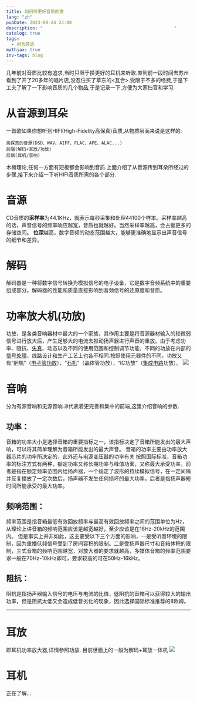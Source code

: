 ```yaml
---
title: 如何听更好音质的歌
lang: "zh"
pubDate: 2023-08-24 23:08
description: "                                                  "
catalog: true
tags:
  - 闲言碎语
mathjax: true
inv-tags: blog
---
```


几年前对音质比较有追求,当时只限于换更好的耳机来听歌.直到前一段时间去苏州看到了开了20多年的唱片店,没忍住买了草东的<瓦合>.受限于不多的经费,于是下工夫了解了一下影响音质的几个物品,于是记录一下,方便为大家扫盲和学习.

# 从音源到耳朵
一首歌如果你想听到HIFI(High-Fidelity高保真)音质,从物质层面来说是这样的:
```
高保真的音源(DSD、WAV、AIFF、FLAC、APE、ALAC...)
前端(解码+耳放/功放)
后端(耳机/音响)
```
木桶理论,任何一方面有短板都会影响到音质.上面介绍了从音源传到耳朵所经过的步骤,接下来介绍一下听HIFI音质所需的各个部分.
# 音源
CD音质的**采样率**为44.1KHz，就表示每秒采集和处理44100个样本。采样率越高的话，声音信号的频率响应越宽，音质也就越好。当然采样率越高，会占据更多的存储空间。
**位深**越高，数字音频的动态范围越大，能够更准确地显示出声音信号的细节和差异。
# 解码
解码器是一种将数字信号转换为模拟信号的电子设备，它是数字音频系统中的重要组成部分。解码器的性能和质量直接影响到音频信号的还原度和音质。
# 功率放大机(功放)
功放，是各类音响器材中最大的一个家族，其作用主要是将音源器材输入的较微弱信号进行放大后，产生足够大的电流去推动扬声器进行声音的重放。由于考虑功率、阻抗、[失真](https://baike.baidu.com/item/%E5%A4%B1%E7%9C%9F?fromModule=lemma_inlink)、动态以及不同的使用范围和控制调节功能，不同的功放在内部的[信号处理](https://baike.baidu.com/item/%E4%BF%A1%E5%8F%B7%E5%A4%84%E7%90%86?fromModule=lemma_inlink)、线路设计和生产工艺上也各不相同.按照使用元器件的不同，功放又有“胆机”（[电子管功放](https://baike.baidu.com/item/%E7%94%B5%E5%AD%90%E7%AE%A1%E5%8A%9F%E6%94%BE?fromModule=lemma_inlink)），“[石机](https://baike.baidu.com/item/%E7%9F%B3%E6%9C%BA?fromModule=lemma_inlink)”（晶体管功放），“IC功放”（[集成电路](https://baike.baidu.com/item/%E9%9B%86%E6%88%90%E7%94%B5%E8%B7%AF?fromModule=lemma_inlink)功放）。
![](https://r2.asyncx.top/images/202308250021847.png)
# 音响
分为有源音响和无源音响.`源`代表着更完善和集中的前端,这里介绍音响的参数.
## 功率：
音箱的功率大小是选择音箱的重要指标之一，该指标决定了音箱所能发出的最大声响，可以将其简单理解为音箱所能发出的最大声音。
音箱的功率主要由功率放大器芯片的功率所决定的，此外还与电源变压器的功率有关
按照国际标准，音箱功率的标注方式有两种，额定功率又称长期功率与峰值功寓，又称最大承受功率，前者是指在额定频率范围内给扬声器，一个规定了波形的持续模拟信号，在一定间隔并反复播放了一定次数后，扬声器不发生任何损坏的最大功率，后者是指扬声器短时间所能承受的最大功率。
## 频响范围：
频率范围是指音箱最低有效回放频率与最高有效回放频率之间的范围单位为Hz，从理论上讲音箱的频响范围应该是越宽越好，至少应该是在18Hz-20kHz的范围内。
但是事实上并非如此，这主要受以下三个方面的影响，一是受听音环境的限制，因为重播低频信号受到了房间容积的限制。二是受扬声器尺寸和音箱体积的限制，三式音箱的频响范围越宽，对放大器的要求就越高，多媒体音箱的频率范围要求一般在70Hz-10kHz即可，要求较高的可在50Hz-16kHz。
## 阻抗：
阻抗是指扬声器输入信号的电压与电流的比值，低阻抗的音箱可以获得较大的输出功率，但是阻抗太低又会造成低音劣化的现象，因此选择国际标准推荐的8欧姆。

---
# 耳放
即耳机功率放大器,详情参照功放. 目前世面上的一般为解码+耳放一体机
![](https://global-uploads.webflow.com/627128d862c9a44234848dda/64d9c81be627fe010d036677_DAWNPRO.jpg)

# 耳机
正在了解...